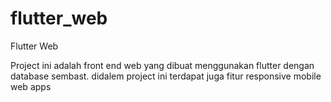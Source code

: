 # flutter_web
Flutter Web


Project ini adalah front end web yang dibuat menggunakan flutter dengan database sembast. didalem project ini terdapat juga fitur responsive mobile web apps
